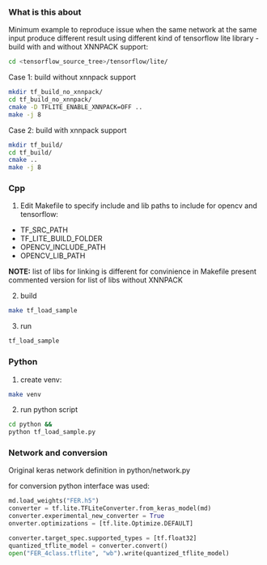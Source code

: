 ### What is this about
Minimum example to reproduce issue when the same network at the same input produce different result
using different kind of tensorflow lite library - build with and without XNNPACK support:

```bash
cd <tensorflow_source_tree>/tensorflow/lite/
```

Case 1: build without xnnpack support
```bash
mkdir tf_build_no_xnnpack/
cd tf_build_no_xnnpack/
cmake -D TFLITE_ENABLE_XNNPACK=OFF ..
make -j 8
```

Case 2: build with xnnpack support
```bash
mkdir tf_build/
cd tf_build/
cmake ..
make -j 8
```


### Cpp
1. Edit Makefile to specify include and lib paths to include for opencv and tensorflow:
- TF_SRC_PATH
- TF_LITE_BUILD_FOLDER
- OPENCV_INCLUDE_PATH
- OPENCV_LIB_PATH

**NOTE:** list of libs for linking is different for convinience in Makefile present commented version for list of libs without XNNPACK

2. build
```bash
make tf_load_sample
```
3. run
```bash
tf_load_sample
```

### Python
1. create venv:
```bash
make venv
```
2. run python script
```bash
cd python &&
python tf_load_sample.py
```

### Network and conversion
Original keras network definition in python/network.py

for conversion python interface was used:
```python
md.load_weights("FER.h5")
converter = tf.lite.TFLiteConverter.from_keras_model(md)
converter.experimental_new_converter = True
onverter.optimizations = [tf.lite.Optimize.DEFAULT]

converter.target_spec.supported_types = [tf.float32]
quantized_tflite_model = converter.convert()
open("FER_4class.tflite", "wb").write(quantized_tflite_model)
```
